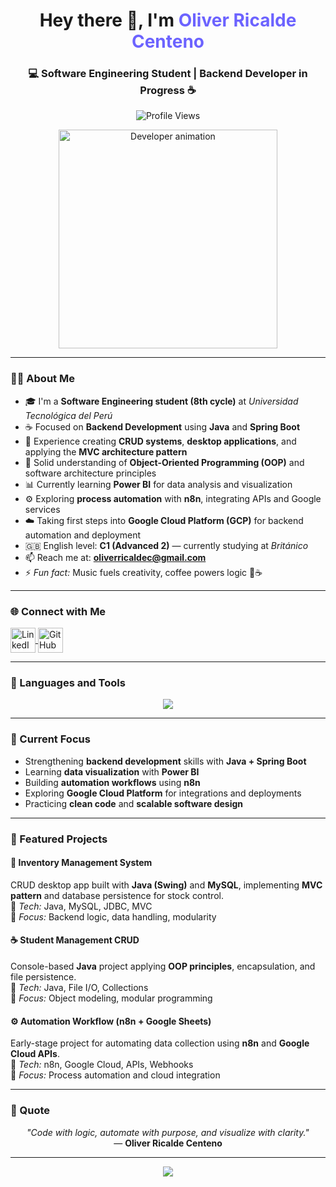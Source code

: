 <!-- 👋 Personal GitHub Profile README for Oliver Ricalde Centeno -->
<h1 align="center">Hey there 👋, I'm <span style="color:#6C63FF;">Oliver Ricalde Centeno</span></h1>
<h3 align="center">💻 Software Engineering Student | Backend Developer in Progress ☕</h3>

<p align="center">
  <img src="https://komarev.com/ghpvc/?username=PurpleMaltese&label=Profile%20views&color=6C63FF&style=flat" alt="Profile Views"/>
</p>

<p align="center">
  <img src="https://github.com/Adam-pw/Adam-pw/blob/main/animation_500_kxa883sd.gif" alt="Developer animation" width="350"/>
</p>

---

### 👨‍💻 About Me

- 🎓 I'm a **Software Engineering student (8th cycle)** at *Universidad Tecnológica del Perú*  
- ☕ Focused on **Backend Development** using **Java** and **Spring Boot**  
- 🧩 Experience creating **CRUD systems**, **desktop applications**, and applying the **MVC architecture pattern**  
- 🧠 Solid understanding of **Object-Oriented Programming (OOP)** and software architecture principles  
- 📊 Currently learning **Power BI** for data analysis and visualization  
- ⚙️ Exploring **process automation** with **n8n**, integrating APIs and Google services  
- ☁️ Taking first steps into **Google Cloud Platform (GCP)** for backend automation and deployment  
- 🇬🇧 English level: **C1 (Advanced 2)** — currently studying at *Británico*  
- 📫 Reach me at: **oliverricaldec@gmail.com**  
- ⚡ *Fun fact:* Music fuels creativity, coffee powers logic 🎵☕

---

### 🌐 Connect with Me
<p align="left">
  <a href="https://www.linkedin.com/in/oliver-ricalde-b5aa9b310" target="blank">
    <img align="center" src="https://skillicons.dev/icons?i=linkedin" alt="LinkedIn" height="40" />
  </a>
  <a href="https://github.com/PurpleMaltese" target="blank">
    <img align="center" src="https://skillicons.dev/icons?i=github" alt="GitHub" height="40" />
  </a>
</p>

---

### 🧰 Languages and Tools
<p align="center">
  <img src="https://skillicons.dev/icons?i=java,spring,mysql,html,css,javascript,react,git,github,powerbi,gcp" />
</p>

---

### 🚀 Current Focus
- Strengthening **backend development** skills with **Java + Spring Boot**
- Learning **data visualization** with **Power BI**
- Building **automation workflows** using **n8n**
- Exploring **Google Cloud Platform** for integrations and deployments
- Practicing **clean code** and **scalable software design**

---

### 🌟 Featured Projects

#### 🧮 **Inventory Management System**
CRUD desktop app built with **Java (Swing)** and **MySQL**, implementing **MVC pattern** and database persistence for stock control.  
🔹 *Tech:* Java, MySQL, JDBC, MVC  
🔹 *Focus:* Backend logic, data handling, modularity  

#### ☕ **Student Management CRUD**
Console-based **Java** project applying **OOP principles**, encapsulation, and file persistence.  
🔹 *Tech:* Java, File I/O, Collections  
🔹 *Focus:* Object modeling, modular programming  

#### ⚙️ **Automation Workflow (n8n + Google Sheets)**
Early-stage project for automating data collection using **n8n** and **Google Cloud APIs**.  
🔹 *Tech:* n8n, Google Cloud, APIs, Webhooks  
🔹 *Focus:* Process automation and cloud integration  

---

### 💬 Quote
<p align="center">
  <i>"Code with logic, automate with purpose, and visualize with clarity."</i>  
  <br>— <strong>Oliver Ricalde Centeno</strong>
</p>

---

<p align="center">
  <a href="https://github.com/PurpleMaltese">
    <img src="https://img.shields.io/badge/GitHub-PurpleMaltese-6C63FF?style=for-the-badge&logo=github&logoColor=white" />
  </a>
</p>
